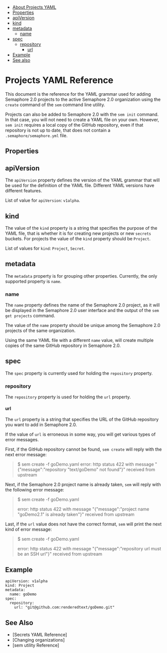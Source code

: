   * [About Projects YAML](#projects-yaml-reference)
  * [Properties](#properties)
  * [apiVersion](#apiversion)
  * [kind](#kind)
  * [metadata](#metadata)
    * [name](#name)
  * [spec](#spec)
    * [repository](#repository)
      * [url](#url)
  * [Example](#example)
  * [See also](#see-also)
 
# Projects YAML Reference

This document is the reference for the YAML grammar used for adding Semaphore
2.0 projects to the active Semaphore 2.0 organization using the `create`
command of the `sem` command line utility.

Projects can also be added to Semaphore 2.0 with the `sem init` command. In
that case, you will not need to create a YAML file on your own. However,
`sem init` requires a local copy of the GitHub repository, even if that
repository is not up to date, that does not contain a
`.semaphore/semaphore.yml` file.


## Properties


## apiVersion

The `apiVersion` property defines the version of the YAML grammar that will be
used for the definition of the YAML file. Different YAML versions have
different features.

List of value for `apiVersion`: `v1alpha`.

## kind

The value of the `kind` property is a string that specifies the purpose of the
YAML file, that is whether it is for creating new projects or new `secrets`
buckets. For projects the value of the `kind` property should be `Project`.

List of values for `kind`: `Project`, `Secret`.

## metadata

The `metadata` property is for grouping other properties. Currently, the only
supported property is `name`.

### name

The `name` property defines the name of the Semaphore 2.0 project, as it will
be displayed in the Semaphore 2.0 user interface and the output of the
`sem get projects` command.

The value of the `name` property should be unique among the Semaphore 2.0
projects of the same organization.

Using the same YAML file with a different `name` value, will create
multiple copies of the same GitHub repository in Semaphore 2.0.

## spec

The `spec` property is currently used for holding the `repository` property.

### repository

The `repository` property is used for holding the `url` property.

#### url

The `url` property is a string that specifies the URL of the GitHub repository
you want to add in Semaphore 2.0.

If the value of `url` is erroneous in some way, you will get various types of
error messages.

First, if the GitHub repository cannot be found, `sem create` will reply with the
next error message:

> $ sem create -f goDemo.yaml
> error: http status 422 with message "{"message":"repository \"text/goDemo\" not found"}" received from upstream

Next, if the Semaphore 2.0 project name is already taken, `sem` will reply with
the following error message:

> $ sem create -f goDemo.yaml
>
> error: http status 422 with message "{"message":"project name \"goDemo2.1\" is already taken"}" received from upstream

Last, if the `url` value does not have the correct format, `sem` will print
the next kind of error message:

> $ sem create -f goDemo.yaml
>
> error: http status 422 with message "{"message":"repository url must be an SSH url"}" received from upstream

## Example

    apiVersion: v1alpha
    kind: Project
    metadata:
      name: goDemo
    spec:
      repository:
        url: "git@github.com:renderedtext/goDemo.git"


## See Also

   * [Secrets YAML Reference]
   * [Changing organizations]
   * [sem utility Reference]
